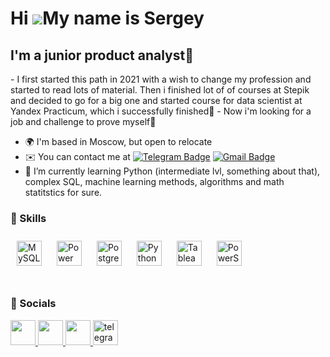 Hi ![](https://user-images.githubusercontent.com/18350557/176309783-0785949b-9127-417c-8b55-ab5a4333674e.gif)My name is Sergey
==============================================================================================================================

I'm a junior product analyst🤘
------------------------------

\- I first started this path in 2021 with a wish to change my profession and started to read lots of material. Then i finished lot of of courses at Stepik and decided to go for a big one and started course for data scientist at Yandex Practicum, which i successfully finished🐤 - Now i'm looking for a job and challenge to prove myself🦾

* 🌍  I'm based in Moscow, but open to relocate
* ✉️  You can contact me at [![Telegram Badge](https://img.shields.io/badge/-MrNeimless-blue?style=flat&logo=Telegram&logoColor=white)](https://t.me/MrNeimless)
[![Gmail Badge](https://img.shields.io/badge/-Mail-red?style=flat&logo=Gmail&logoColor=white)](mailto:dj.spanish@mail.ru)
* 🌱 I’m currently learning Python (intermediate lvl, something about that), complex SQL, machine learning methods, algorithms and math statitstics for sure.

### 🧠 Skills

<div align="left">  
<a href="https://www.mysql.com/" target="_blank"><img style="margin: 10px" src="https://profilinator.rishav.dev/skills-assets/mysql-original-wordmark.svg" alt="MySQL" height="40" /></a>  
<a href="https://powerbi.microsoft.com/en-us/" target="_blank"><img style="margin: 10px" src="https://profilinator.rishav.dev/skills-assets/powerbi.png" alt="Power Bi" height="40" /></a>  
<a href="https://www.postgresql.org/" target="_blank"><img style="margin: 10px" src="https://profilinator.rishav.dev/skills-assets/postgresql-original-wordmark.svg" alt="PostgreSQL" height="40" /></a>  
<a href="https://www.python.org/" target="_blank"><img style="margin: 10px" src="https://profilinator.rishav.dev/skills-assets/python-original.svg" alt="Python" height="40" /></a>  
<a href="https://www.tableau.com/" target="_blank"><img style="margin: 10px" src="https://profilinator.rishav.dev/skills-assets/tableau.svg" alt="Tableau" height="40" /></a>  
<a href="https://docs.microsoft.com/en-us/powershell/" target="_blank"><img style="margin: 10px" src="https://profilinator.rishav.dev/skills-assets/powershell.png" alt="PowerShell" height="40" /></a>  
</div>

</td><td valign="top" width="40%">



</td><td valign="top" width="40%">



</td></tr></table>  

<br/>

### 🌟 Socials

<p align="left"> 
  <a href="https://www.github.com/koz1naq" target="_blank" rel="noreferrer"><img src="https://raw.githubusercontent.com/danielcranney/readme-generator/main/public/icons/socials/github.svg" width="40" height="40" />
  </a> 
  <a href="https://www.linkedin.com/in/sergey-shestak-849610252" target="_blank" rel="noreferrer"><img src="https://raw.githubusercontent.com/danielcranney/readme-generator/main/public/icons/socials/linkedin.svg" width="40" height="40" />
  </a> 
  <a href="https://www.stackoverflow.com/users/21672986/sergey" target="_blank" rel="noreferrer"><img src="https://raw.githubusercontent.com/danielcranney/readme-generator/main/public/icons/socials/stackoverflow.svg" width="40" height="40" />
  </a>
  <a href="https://t.me/shestak13" target="_blank">
    <img src="https://cdn-icons-png.flaticon.com/512/2111/2111646.png" width="40" height="40" alt="telegram group" />
  </a>  
</p>
